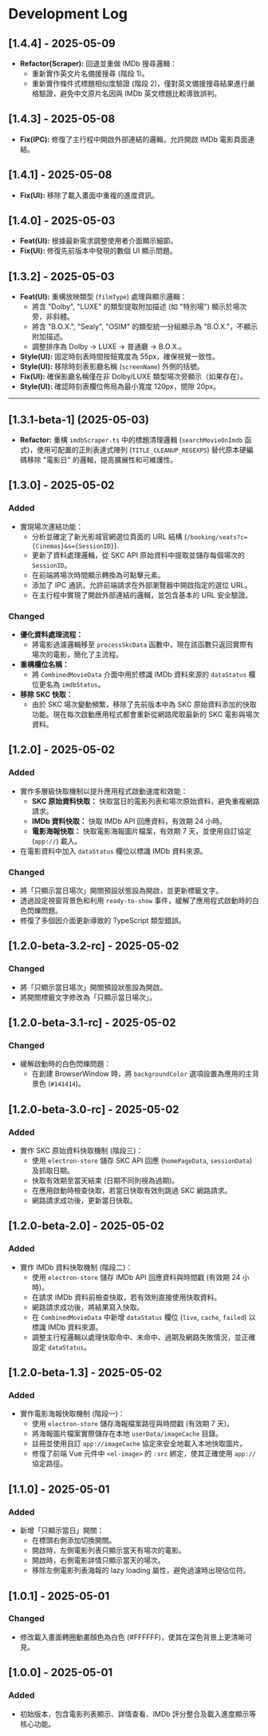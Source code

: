 # Development Log

## [1.4.4] - 2025-05-09

- **Refactor(Scraper):** 回退並重做 IMDb 搜尋邏輯：
  - 重新實作英文片名備援搜尋 (階段 1)。
  - 重新實作條件式標題相似度驗證 (階段 2)，僅對英文備援搜尋結果進行嚴格驗證，避免中文原片名因與 IMDb 英文標題比較導致誤判。

## [1.4.3] - 2025-05-08

- **Fix(IPC):** 修復了主行程中開啟外部連結的邏輯，允許開啟 IMDb 電影頁面連結。

## [1.4.1] - 2025-05-08

- **Fix(UI):** 移除了載入畫面中重複的進度資訊。

## [1.4.0] - 2025-05-03

- **Feat(UI):** 根據最新需求調整使用者介面顯示細節。
- **Fix(UI):** 修復先前版本中發現的數個 UI 顯示問題。

## [1.3.2] - 2025-05-03

- **Feat(UI):** 重構放映類型 (`filmType`) 處理與顯示邏輯：
    - 將含 "Dolby", "LUXE" 的類型提取附加描述 (如 "特別場") 顯示於場次旁，非斜體。
    - 將含 "B.O.X.", "Sealy", "OSIM" 的類型統一分組顯示為 "B.O.X."，不顯示附加描述。
    - 調整排序為 Dolby -> LUXE -> 普通廳 -> B.O.X.。
- **Style(UI):** 固定時刻表時間按鈕寬度為 55px，確保視覺一致性。
- **Style(UI):** 移除時刻表影廳名稱 (`screenName`) 外側的括號。
- **Fix(UI):** 確保影廳名稱僅在非 Dolby/LUXE 類型場次旁顯示（如果存在）。
- **Style(UI):** 確認時刻表欄位佈局為最小寬度 120px，間隙 20px。

---

## [1.3.1-beta-1] (2025-05-03) 

- **Refactor:** 重構 `imdbScraper.ts` 中的標題清理邏輯 (`searchMovieOnImdb` 函式)，使用可配置的正則表達式陣列 (`TITLE_CLEANUP_REGEXPS`) 替代原本硬編碼移除 "電影日" 的邏輯，提高擴展性和可維護性。

## [1.3.0] - 2025-05-02
### Added
- 實現場次連結功能：
  - 分析並確定了新光影城官網選位頁面的 URL 結構 (`/booking/seats?c={Cinemas}&s={SessionID}`).
  - 更新了資料處理邏輯，從 SKC API 原始資料中提取並儲存每個場次的 `SessionID`。
  - 在前端將場次時間顯示轉換為可點擊元素。
  - 添加了 IPC 通訊，允許前端請求在外部瀏覽器中開啟指定的選位 URL。
  - 在主行程中實現了開啟外部連結的邏輯，並包含基本的 URL 安全驗證。

### Changed
- **優化資料處理流程：**
  - 將電影過濾邏輯移至 `processSkcData` 函數中，現在該函數只返回實際有場次的電影，簡化了主流程。
- **重構欄位名稱：**
  - 將 `CombinedMovieData` 介面中用於標識 IMDb 資料來源的 `dataStatus` 欄位更名為 `imdbStatus`。
- **移除 SKC 快取：**
  - 由於 SKC 場次變動頻繁，移除了先前版本中為 SKC 原始資料添加的快取功能。現在每次啟動應用程式都會重新從網路爬取最新的 SKC 電影與場次資料。

## [1.2.0] - 2025-05-02
### Added
- 實作多層級快取機制以提升應用程式啟動速度和效能：
  - **SKC 原始資料快取：** 快取當日的電影列表和場次原始資料，避免重複網路請求。
  - **IMDb 資料快取：** 快取 IMDb API 回應資料，有效期 24 小時。
  - **電影海報快取：** 快取電影海報圖片檔案，有效期 7 天，並使用自訂協定 (`app://`) 載入。
- 在電影資料中加入 `dataStatus` 欄位以標識 IMDb 資料來源。

### Changed
- 將「只顯示當日場次」開關預設狀態設為開啟，並更新標籤文字。
- 透過設定視窗背景色和利用 `ready-to-show` 事件，緩解了應用程式啟動時的白色閃爍問題。
- 修復了多個因介面更新導致的 TypeScript 類型錯誤。

## [1.2.0-beta-3.2-rc] - 2025-05-02
### Changed
- 將「只顯示當日場次」開關預設狀態設為開啟。
- 將開關標籤文字修改為「只顯示當日場次」。

## [1.2.0-beta-3.1-rc] - 2025-05-02
### Changed
- 緩解啟動時的白色閃爍問題：
  - 在創建 BrowserWindow 時，將 `backgroundColor` 選項設置為應用的主背景色 (`#141414`)。

## [1.2.0-beta-3.0-rc] - 2025-05-02
### Added
- 實作 SKC 原始資料快取機制 (階段三)：
  - 使用 `electron-store` 儲存 SKC API 回應 (`homePageData`, `sessionData`) 及抓取日期。
  - 快取有效期至當天結束 (日期不同則視為過期)。
  - 在應用啟動時檢查快取，若當日快取有效則跳過 SKC 網路請求。
  - 網路請求成功後，更新當日快取。

## [1.2.0-beta-2.0] - 2025-05-02
### Added
- 實作 IMDb 資料快取機制 (階段二)：
  - 使用 `electron-store` 儲存 IMDb API 回應資料與時間戳 (有效期 24 小時)。
  - 在請求 IMDb 資料前檢查快取，若有效則直接使用快取資料。
  - 網路請求成功後，將結果寫入快取。
  - 在 `CombinedMovieData` 中新增 `dataStatus` 欄位 (`live`, `cache`, `failed`) 以標識 IMDb 資料來源。
  - 調整主行程邏輯以處理快取命中、未命中、過期及網路失敗情況，並正確設定 `dataStatus`。

## [1.2.0-beta-1.3] - 2025-05-02
### Added
- 實作電影海報快取機制 (階段一)：
  - 使用 `electron-store` 儲存海報檔案路徑與時間戳 (有效期 7 天)。
  - 將海報圖片檔案實際儲存在本地 `userData/imageCache` 目錄。
  - 註冊並使用自訂 `app://imageCache` 協定來安全地載入本地快取圖片。
  - 修復了前端 Vue 元件中 `<el-image>` 的 `:src` 綁定，使其正確使用 `app://` 協定路徑。

## [1.1.0] - 2025-05-01 
### Added
- 新增「只顯示當日」開關：
  - 在標頭右側添加切換開關。
  - 開啟時，左側電影列表只顯示當天有場次的電影。
  - 開啟時，右側電影詳情只顯示當天的場次。
  - 移除左側電影列表海報的 lazy loading 屬性，避免過濾時出現佔位符。

## [1.0.1] - 2025-05-01 
### Changed
- 修改載入畫面轉圈動畫顏色為白色 (#FFFFFF)，使其在深色背景上更清晰可見。

## [1.0.0] - 2025-05-01 
### Added
- 初始版本，包含電影列表顯示、詳情查看、IMDb 評分整合及載入進度顯示等核心功能。 